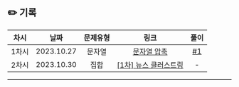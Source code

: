 ## ✏️ 기록

| 차시  |    날짜    | 문제유형 |                                           링크                                           |                          풀이                           |
| :---: | :--------: | :------: | :--------------------------------------------------------------------------------------: | :-----------------------------------------------------: |
| 1차시 | 2023.10.27 |  문자열  |      [문자열 압축](https://school.programmers.co.kr/learn/courses/30/lessons/60057)      | [#1](https://github.com/AlgoLeadMe/AlgoLeadMe-2/pull/1) |
| 2차시 | 2023.10.30 |   집합   | [[1차] 뉴스 클러스트링](https://school.programmers.co.kr/learn/courses/30/lessons/17677) |                            -                            |

---
